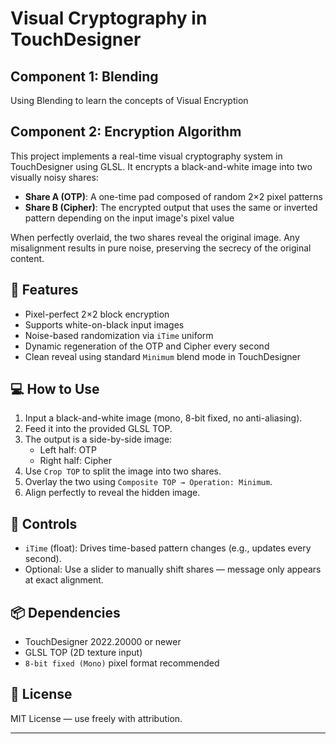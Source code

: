 # Visual Cryptography in TouchDesigner

## Component 1: Blending

Using Blending to learn the concepts of Visual Encryption

## Component 2: Encryption Algorithm

This project implements a real-time visual cryptography system in TouchDesigner using GLSL. It encrypts a black-and-white image into two visually noisy shares:

- **Share A (OTP)**: A one-time pad composed of random 2×2 pixel patterns
- **Share B (Cipher)**: The encrypted output that uses the same or inverted pattern depending on the input image's pixel value

When perfectly overlaid, the two shares reveal the original image. Any misalignment results in pure noise, preserving the secrecy of the original content.

## 🔧 Features
- Pixel-perfect 2×2 block encryption
- Supports white-on-black input images
- Noise-based randomization via `iTime` uniform
- Dynamic regeneration of the OTP and Cipher every second
- Clean reveal using standard `Minimum` blend mode in TouchDesigner

## 💻 How to Use
1. Input a black-and-white image (mono, 8-bit fixed, no anti-aliasing).
2. Feed it into the provided GLSL TOP.
3. The output is a side-by-side image:
   - Left half: OTP
   - Right half: Cipher
4. Use `Crop TOP` to split the image into two shares.
5. Overlay the two using `Composite TOP → Operation: Minimum`.
6. Align perfectly to reveal the hidden image.

## 🧪 Controls
- `iTime` (float): Drives time-based pattern changes (e.g., updates every second).
- Optional: Use a slider to manually shift shares — message only appears at exact alignment.

## 📦 Dependencies
- TouchDesigner 2022.20000 or newer
- GLSL TOP (2D texture input)
- `8-bit fixed (Mono)` pixel format recommended

## 📄 License
MIT License — use freely with attribution.

---


